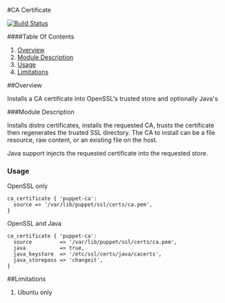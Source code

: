 #CA Certificate

[![Build Status](https://travis-ci.org/spjmurray/puppet-ca_certificate.png?branch=master)](https://travis-ci.org/spjmurray/puppet-ca_certificate)

####Table Of Contents

1. [Overview](#overview)
2. [Module Description](#module-description)
3. [Usage](#usage)
4. [Limitations](#limitations)

##Overview

Installs a CA certificate into OpenSSL's trusted store and optionally Java's

###Module Description

Installs distro certificates, installs the requested CA, trusts the certificate
then regenerates the trusted SSL directory.  The CA to install can be a file
resource, raw content, or an existing file on the host.

Java support injects the requested certificate into the requested store.

### Usage

OpenSSL only

```puppet
ca_certificate { 'puppet-ca':
  source => '/var/lib/puppet/ssl/certs/ca.pem',
}
```

OpenSSL and Java

```puppet
ca_certificate { 'puppet-ca':
  source         => '/var/lib/puppet/ssl/certs/ca.pem',
  java           => true,
  java_keystore  => '/etc/ssl/certs/java/cacerts',
  java_storepass => 'changeit',
}
```

##Limitations

1. Ubuntu only
